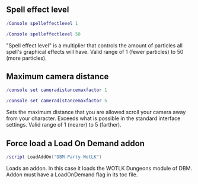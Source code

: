 ## Spell effect level
```lua
/Console spelleffectlevel 1
```
```lua
/Console spelleffectlevel 50
```
"Spell effect level" is a multiplier that controls the amount of particles all spell's graphical effects will have.
Valid range of 1 (fewer particles) to 50 (more particles).

## Maximum camera distance
```lua
/console set cameradistancemaxfactor 1
```
```lua
/console set cameradistancemaxfactor 5
```
Sets the maximum distance that you are allowed scroll your camera away from your character. Exceeds what is possible in the standard interface settings.
Valid range of 1 (nearer) to 5 (farther).

## Force load a Load On Demand addon
```lua
/script LoadAddOn("DBM-Party-WotLK")
```
Loads an addon. In this case it loads the WOTLK Dungeons module of DBM. Addon must have a LoadOnDemand flag in its toc file.
